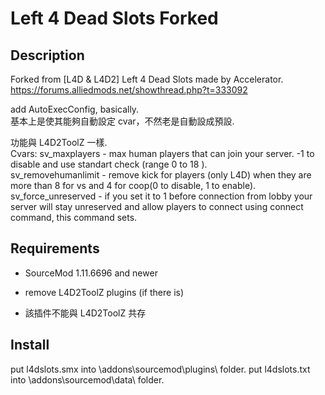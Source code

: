 # Left 4 Dead Slots Forked

## Description ##

Forked from [L4D & L4D2] Left 4 Dead Slots made by Accelerator.<br />
https://forums.alliedmods.net/showthread.php?t=333092

add AutoExecConfig, basically.<br />
基本上是使其能夠自動設定 cvar，不然老是自動設成預設.

功能與 L4D2ToolZ 一樣.<br />
Cvars:
sv_maxplayers - max human players that can join your server. -1 to disable and use standart check (range 0 to 18 ).<br />
sv_removehumanlimit - remove kick for players (only L4D) when they are more than 8 for vs and 4 for coop(0 to disable, 1 to enable).<br />
sv_force_unreserved - if you set it to 1 before connection from lobby your server will stay unreserved and allow players to connect using connect command, this command sets.

## Requirements ##
- SourceMod 1.11.6696 and newer

- remove L4D2ToolZ plugins (if there is)
- 該插件不能與 L4D2ToolZ 共存

## Install ##

put l4dslots.smx into \addons\sourcemod\plugins\ folder.
put l4dslots.txt into \addons\sourcemod\data\ folder.
